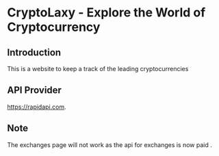 # CryptoLaxy - Explore the World of Cryptocurrency


## Introduction
This is a website to keep a track of the leading cryptocurrencies 

## API Provider
https://rapidapi.com.

## Note 
The exchanges page will not work as the api for exchanges is now paid .
